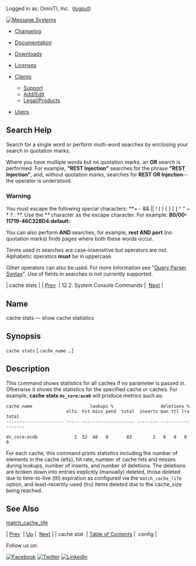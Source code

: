 Logged in as: OmniTI, Inc.  ([logout](https://support.messagesystems.com/logout.php))

[![Message Systems](https://support.messagesystems.com/images/ms-white205.png)](https://support.messagesystems.com/start.php) 

*   [Changelog](https://support.messagesystems.com/start.php?show=changelog)
*   [Documentation](https://support.messagesystems.com/docs/)
*   [Downloads](https://support.messagesystems.com/start.php)

*   [Licenses](https://support.messagesystems.com/license_summary.php)
*   <a href="">Clients</a>
    *   [Support](https://support.messagesystems.com/cs.php)
    *   [Add/Edit](https://support.messagesystems.com/edit_client.php)
    *   [Legal/Products](https://support.messagesystems.com/edit_products.php)
*   [Users](https://support.messagesystems.com/edit_customer.php)

## Search Help

Search for a single word or perform multi-word searches by enclosing your search in quotation marks.

Where you have multiple words but no quotation marks, an **OR** search is performed. For example, **"REST Injection"** searches for the phrase **"REST Injection"**, and, without quotation marks, searches for **REST OR Injection**--the operator is understood.

### Warning

You must escape the following special characters: **+ - && || ! ( ) { } [ ] ^ " ~ * ? : \**. Use the **\** character as the escape character. For example: **B0/00-11719-46C328D4\:default\:**

You can also perform **AND** searches, for example, **rest AND port** (no quotation marks) finds pages where both these words occur.

Terms used in searches are case-insensitive but operators are not. Alphabetic operators **must** be in uppercase.

Other operators can also be used. For more information see "[Query Parser Syntax](https://lucene.apache.org/core/old_versioned_docs/versions/3_0_0/queryparsersyntax.html)". Use of fields in searches is not currently supported.

| cache stats |
| [Prev](console_commands.cache_stat.php)  | 12.2. System Console Commands |  [Next](console_commands.config.php) |

<a name="console_commands.cache_stats"></a>
## Name

cache stats — show cache statistics

## Synopsis

`cache stats` [ *`cache_name`* ...]

<a name="idp15579552"></a>
## Description

This command shows statistics for all caches if no parameter is passed in. Otherwise it shows the statistics for the specified cache or caches. For example, **cache stats *`ds_core:ecdb`***                        will produce metrics such as:

```
cache name                      lookups %                  deletions %
                       elts  hit miss pend  total  inserts man ttl lru  total
---------------------- ----- -------------------- -------- ------------------

ds_core:ecdb              2  52  48   0       83        2   0   0   0        0
```

For each cache, this command prints statistics including the number of elements in the cache (elts), hit rate, number of cache hits and misses during lookups, number of inserts, and number of deletions. The deletions are broken down into entries explicitly (manually) deleted, those deleted due to time-to-live (ttl) expiration as configured via the `match_cache_life` option, and least-recently-used (lru) items deleted due to the cache_size being reached.

<a name="idp15584720"></a>
## See Also

[match_cache_life](conf.ref.match_cache_life.php "match_cache_life")

| [Prev](console_commands.cache_stat.php)  | [Up](console.commands.non-module.php) |  [Next](console_commands.config.php) |
| cache stat  | [Table of Contents](index.php) |  config |

Follow us on:

[![Facebook](https://support.messagesystems.com/images/icon-facebook.png)](http://www.facebook.com/messagesystems) [![Twitter](https://support.messagesystems.com/images/icon-twitter.png)](http://twitter.com/#!/MessageSystems) [![LinkedIn](https://support.messagesystems.com/images/icon-linkedin.png)](http://www.linkedin.com/company/message-systems)